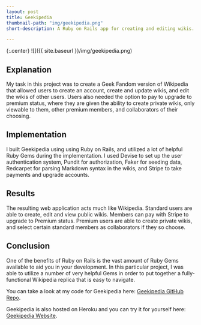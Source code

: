 ```yaml
---
layout: post
title: Geekipedia
thumbnail-path: "img/geekipedia.png"
short-description: A Ruby on Rails app for creating and editing wikis.

---
```


{:.center}
![]({{ site.baseurl }}/img/geekipedia.png)

## Explanation

My task in this project was to create a Geek Fandom version of Wikipedia that allowed users to create an account, create and update wikis, and edit the wikis of other users. Users also needed the option to pay to upgrade to premium status, where they are given the ability to create private wikis, only viewable to them, other premium members, and collaborators of their choosing.

## Implementation

I built Geekipedia using using Ruby on Rails, and utilized a lot of helpful Ruby Gems during the implementation. I used Devise to set up the user authentication system, Pundit for authorization, Faker for seeding data, Redcarpet for parsing Markdown syntax in the wikis, and Stripe to take payments and upgrade accounts.

## Results

The resulting web application acts much like Wikipedia. Standard users are able to create, edit and view public wikis. Members can pay with Stripe to upgrade to Premium status. Premium users are able to create private wikis, and select certain standard members as collaborators if they so choose.

## Conclusion

One of the benefits of Ruby on Rails is the vast amount of Ruby Gems available to aid you in your development. In this particular project, I was able to utilize a number of very helpful Gems in order to put together a fully-functional Wikipedia replica that is easy to navigate.

You can take a look at my code for Geekipedia here: [Geekipedia GitHub Repo](https://github.com/logangingerich/geekipedia).

Geekipedia is also hosted on Heroku and you can try it for yourself here: [Geekipedia Website](https://pacific-badlands-79563.herokuapp.com/).
